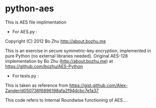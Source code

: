 # python-aes
This is AES file implimentation
- For AES.py : 

Copyright (C) 2012 Bo Zhu http://about.bozhu.me
 
This is an exercise in secure symmetric-key encryption, implemented in pure
Python (no external libraries needed).
Original AES-128 implementation by Bo Zhu (http://about.bozhu.me) at
https://github.com/bozhu/AES-Python

- For tests.py : 

This is taken as reference from https://gist.github.com/Alex-Zander/d050736f6896198afa2f94dcbc7e1a37

This code refers to Internal Roundwise functioning of AES....
